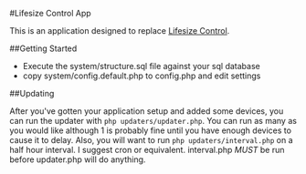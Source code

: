 #Lifesize Control App

This is an application designed to replace [Lifesize Control][].

[Lifesize Control]: http://www.lifesize.com/en/products/video-conferencing-infrastructure/management-software

##Getting Started

- Execute the system/structure.sql file against your sql database
- copy system/config.default.php to config.php and edit settings


##Updating

After you've gotten your application setup and added some devices, you can run the updater with ```php updaters/updater.php```.  You can run as many as you would like although 1 is probably fine until you have enough devices to cause it to delay.  Also, you will want to run ```php updaters/interval.php``` on a half hour interval.  I suggest cron or equivalent.  interval.php *MUST* be run before updater.php will do anything.